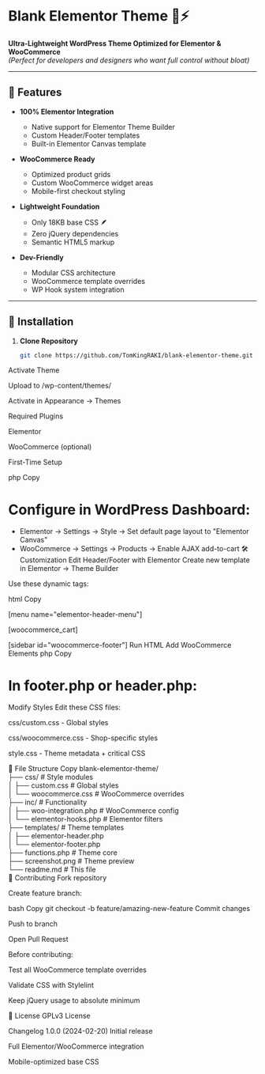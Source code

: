# Blank Elementor Theme 🎨⚡

**Ultra-Lightweight WordPress Theme Optimized for Elementor & WooCommerce**  
*(Perfect for developers and designers who want full control without bloat)*

---

## 📌 Features

- **100% Elementor Integration**  
  - Native support for Elementor Theme Builder  
  - Custom Header/Footer templates  
  - Built-in Elementor Canvas template  

- **WooCommerce Ready**  
  - Optimized product grids  
  - Custom WooCommerce widget areas  
  - Mobile-first checkout styling  

- **Lightweight Foundation**  
  - Only 18KB base CSS 🪶  
  - Zero jQuery dependencies  
  - Semantic HTML5 markup  

- **Dev-Friendly**  
  - Modular CSS architecture  
  - WooCommerce template overrides  
  - WP Hook system integration  

---

## 🚀 Installation

1. **Clone Repository**  
   ```bash
   git clone https://github.com/TomKingRAKI/blank-elementor-theme.git
Activate Theme

Upload to /wp-content/themes/

Activate in Appearance → Themes

Required Plugins

Elementor

WooCommerce (optional)

First-Time Setup

php
Copy
# Configure in WordPress Dashboard:
- Elementor → Settings → Style → Set default page layout to "Elementor Canvas"
- WooCommerce → Settings → Products → Enable AJAX add-to-cart
🛠 Customization
Edit Header/Footer with Elementor
Create new template in Elementor → Theme Builder

Use these dynamic tags:

html
Copy
<!-- Main Menu -->  
[menu name="elementor-header-menu"]

<!-- WooCommerce Cart -->  
[woocommerce_cart]

<!-- Custom Footer Widgets -->  
[sidebar id="woocommerce-footer"]
Run HTML
Add WooCommerce Elements
php
Copy
# In footer.php or header.php:
<?php if(class_exists('WooCommerce')) : ?>
  <div class="wc-global-elements">
    <?php echo do_shortcode('[products limit="4"]'); ?>
  </div>
<?php endif; ?>
Modify Styles
Edit these CSS files:

css/custom.css - Global styles

css/woocommerce.css - Shop-specific styles

style.css - Theme metadata + critical CSS

📂 File Structure
Copy
blank-elementor-theme/ <br>
├── css/                    # Style modules <br>
│   ├── custom.css          # Global styles <br>
│   └── woocommerce.css     # WooCommerce overrides <br>
├── inc/                    # Functionality <br>
│   ├── woo-integration.php # WooCommerce config <br>
│   └── elementor-hooks.php # Elementor filters <br>
├── templates/              # Theme templates <br>
│   ├── elementor-header.php <br>
│   └── elementor-footer.php <br>
├── functions.php           # Theme core <br>
├── screenshot.png          # Theme preview <br>
└── readme.md               # This file <br>
🤝 Contributing
Fork repository

Create feature branch:

bash
Copy
git checkout -b feature/amazing-new-feature
Commit changes

Push to branch

Open Pull Request

Before contributing:

Test all WooCommerce template overrides

Validate CSS with Stylelint

Keep jQuery usage to absolute minimum

📜 License
GPLv3 License

Changelog
1.0.0 (2024-02-20)
Initial release

Full Elementor/WooCommerce integration

Mobile-optimized base CSS
